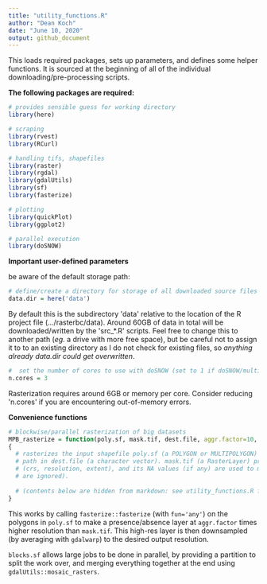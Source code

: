```yaml
---
title: "utility_functions.R"
author: "Dean Koch"
date: "June 10, 2020"
output: github_document
---
```



This loads required packages, sets up parameters, and defines some helper functions. It is sourced at
the beginning of all of the individual downloading/pre-processing scripts.

**The following packages are required:**



```r
# provides sensible guess for working directory
library(here)

# scraping
library(rvest)
library(RCurl)

# handling tifs, shapefiles
library(raster)
library(rgdal)
library(gdalUtils)
library(sf)
library(fasterize)

# plotting 
library(quickPlot)
library(ggplot2)

# parallel execution
library(doSNOW)
```

**Important user-defined parameters**

be aware of the default storage path:


```r
# define/create a directory for storage of all downloaded source files and output files 
data.dir = here('data')
```

By default this is the subdirectory 'data' relative to the location of the R project file (.../rasterbc/data). 
Around 60GB of data in total will be downloaded/written by the 'src_\*.R' scripts. Feel free to change this to another 
path (*eg.* a drive with more free space), but be careful not to assign it to to an existing directory 
as I do not check for existing files, so *anything already data.dir could get overwritten*.



```r
#  set the number of cores to use with doSNOW (set to 1 if doSNOW/multicore not available)
n.cores = 3
```

Rasterization requires around 6GB or memory per core. Consider reducing 'n.cores' if you are encountering out-of-memory errors.

**Convenience functions**


```r
# blockwise/parallel rasterization of big datasets
MPB_rasterize = function(poly.sf, mask.tif, dest.file, aggr.factor=10, blocks.sf=NULL, n.cores=1) 
{
  # rasterizes the input shapefile poly.sf (a POLYGON or MULTIPOLYGON) as GeoTiff written to 
  # path in dest.file (a character vector). mask.tif (a RasterLayer) provides the ouput geometry  
  # (crs, resolution, extent), and its NA values (if any) are used to mask the output (non-NA
  # are ignored).
  
  # (contents below are hidden from markdown: see utility_functions.R for details)
}
```

This works by calling `fasterize::fasterize` (with `fun='any'`) on the polygons in `poly.sf` to make a presence/absence 
layer at `aggr.factor` times higher resolution than `mask.tif`. This high-res layer is then downsampled (by averaging 
with `gdalwarp`) to the desired output resolution. 

`blocks.sf` allows large jobs to be done in parallel, by providing 
a partition to split the work over, and merging everything together at the end using `gdalUtils::mosaic_rasters`. 



